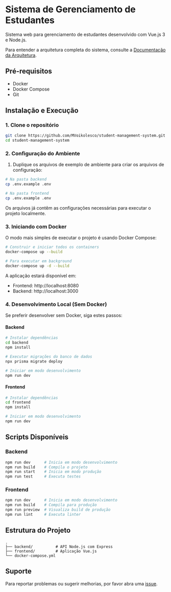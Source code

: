 # Sistema de Gerenciamento de Estudantes

Sistema web para gerenciamento de estudantes desenvolvido com Vue.js 3 e Node.js.

Para entender a arquitetura completa do sistema, consulte a [Documentação da Arquitetura](https://github.com/MVoikolesco/student-management-system/wiki/Documenta%C3%A7%C3%A3o-da-Arquitetura-%E2%80%90-Sistema-de-Gerenciamento-de-Estudantes).

## Pré-requisitos

- Docker
- Docker Compose
- Git

## Instalação e Execução

### 1. Clone o repositório

```bash
git clone https://github.com/MVoikolesco/student-management-system.git
cd student-management-system
```

### 2. Configuração do Ambiente

1. Duplique os arquivos de exemplo de ambiente para criar os arquivos de configuração:

```bash
# Na pasta backend
cp .env.example .env

# Na pasta frontend
cp .env.example .env
```

Os arquivos já contêm as configurações necessárias para executar o projeto localmente.

### 3. Iniciando com Docker

O modo mais simples de executar o projeto é usando Docker Compose:

```bash
# Construir e iniciar todos os containers
docker-compose up --build

# Para executar em background
docker-compose up -d --build
```

A aplicação estará disponível em:
- Frontend: http://localhost:8080
- Backend: http://localhost:3000

### 4. Desenvolvimento Local (Sem Docker)

Se preferir desenvolver sem Docker, siga estes passos:

#### Backend

```bash
# Instalar dependências
cd backend
npm install

# Executar migrações do banco de dados
npx prisma migrate deploy

# Iniciar em modo desenvolvimento
npm run dev
```

#### Frontend

```bash
# Instalar dependências
cd frontend
npm install

# Iniciar em modo desenvolvimento
npm run dev
```

## Scripts Disponíveis

### Backend

```bash
npm run dev      # Inicia em modo desenvolvimento
npm run build    # Compila o projeto
npm run start    # Inicia em modo produção
npm run test     # Executa testes
```

### Frontend

```bash
npm run dev      # Inicia em modo desenvolvimento
npm run build    # Compila para produção
npm run preview  # Visualiza build de produção
npm run lint     # Executa linter
```

## Estrutura do Projeto

```
.
├── backend/          # API Node.js com Express
├── frontend/         # Aplicação Vue.js
└── docker-compose.yml
```

## Suporte

Para reportar problemas ou sugerir melhorias, por favor abra uma [issue](https://github.com/MVoikolesco/student-management-system/issues).
